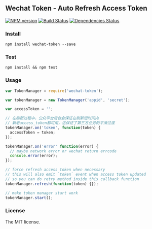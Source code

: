 ## Wechat Token - Auto Refresh Access Token

[![NPM version](https://badge.fury.io/js/wechat-token.png)](http://badge.fury.io/js/wechat-token)
[![Build Status](https://travis-ci.org/feit/wechat-token.png?branch=master)](https://travis-ci.org/feit/wechat-token)
[![Dependencies Status](https://david-dm.org/feit/wechat-token.png)](https://david-dm.org/feit/wechat-token)
### Install
```
npm install wechat-token --save
```

### Test
```
npm install && npm test
```

### Usage
```js
var TokenManager = require('wechat-token');

var tokenManager = new TokenManager('appid', 'secret');

var accessToken = '';

// 在刷新过程中，公众平台后台会保证在刷新短时间内
// 新老access_token都可用，这保证了第三方业务的平滑过渡
tokenManager.on('token', function(token) {
  accessToken = token;
});

tokenManager.on('error' function(error) {
  // maybe network error or wechat return errcode
  console.error(error);
});

// force refresh access token when necessary
// this will also emit `token` event when access token updated
// so you can do retry method inside this callback function
tokenManager.refresh(function(token) {});

// make token manager start work
tokenManager.start();
```

### License
The MIT license.
